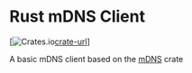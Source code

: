 [crate-badge]: https://img.shields.io/crates/v/rust_mdns_client.svg
[crate-url]: https://crates.io/crates/rust_mdns_client

# Rust mDNS Client

[![Crates.io][crate-badge][crate-url]]

A basic mDNS client based on the [mDNS](https://crates.io/crates/mdns) crate
